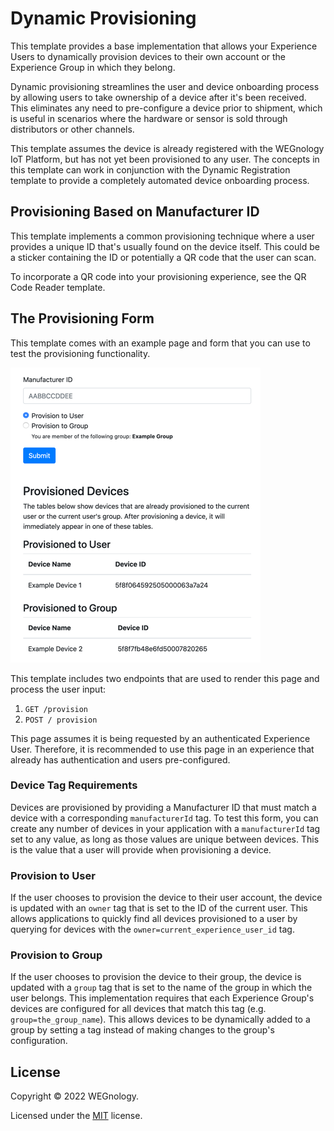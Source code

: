 # Dynamic Provisioning
This template provides a base implementation that allows your Experience Users to dynamically provision devices to their own account or the Experience Group in which they belong.

Dynamic provisioning streamlines the user and device onboarding process by allowing users to take ownership of a device after it's been received. This eliminates any need to pre-configure a device prior to shipment, which is useful in scenarios where the hardware or sensor is sold through distributors or other channels.

This template assumes the device is already registered with the WEGnology IoT Platform, but has not yet been provisioned to any user. The concepts in this template can work in conjunction with the Dynamic Registration template to provide a completely automated device onboarding process.

## Provisioning Based on Manufacturer ID
This template implements a common provisioning technique where a user provides a unique ID that's usually found on the device itself. This could be a sticker containing the ID or potentially a QR code that the user can scan.

To incorporate a QR code into your provisioning experience, see the QR Code Reader template.

## The Provisioning Form
This template comes with an example page and form that you can use to test the provisioning functionality.

![Provisioning Form](./provisioning_page.png)

This template includes two endpoints that are used to render this page and process the user input:

1. `GET /provision`
2. `POST / provision`

This page assumes it is being requested by an authenticated Experience User. Therefore, it is recommended to use this page in an experience that already has authentication and users pre-configured.

### Device Tag Requirements

Devices are provisioned by providing a Manufacturer ID that must match a device with a corresponding `manufacturerId` tag. To test this form, you can create any number of devices in your application with a `manufacturerId` tag set to any value, as long as those values are unique between devices. This is the value that a user will provide when provisioning a device.

### Provision to User

If the user chooses to provision the device to their user account, the device is updated with an `owner` tag that is set to the ID of the current user. This allows applications to quickly find all devices provisioned to a user by querying for devices with the `owner=current_experience_user_id` tag.

### Provision to Group

If the user chooses to provision the device to their group, the device is updated with a `group` tag that is set to the name of the group in which the user belongs. This implementation requires that each Experience Group's devices are configured for all devices that match this tag (e.g. `group=the_group_name`). This allows devices to be dynamically added to a group by setting a tag instead of making changes to the group's configuration.

## License

Copyright &copy; 2022 WEGnology.

Licensed under the [MIT](https://github.com/WEGnology/wegnology-templates/blob/master/LICENSE.txt) license.


